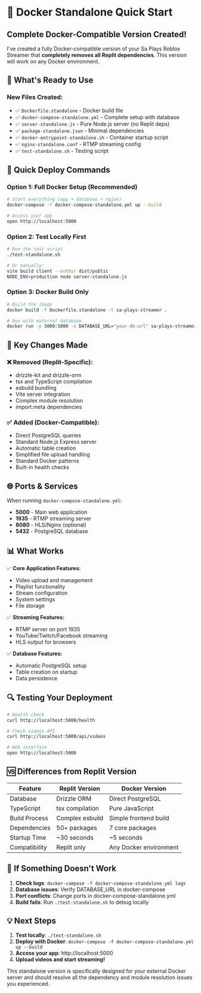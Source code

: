 # 🚀 Docker Standalone Quick Start

## Complete Docker-Compatible Version Created!

I've created a fully Docker-compatible version of your Sa Plays Roblox Streamer that **completely removes all Replit dependencies**. This version will work on any Docker environment.

## 🎯 What's Ready to Use

### New Files Created:
- ✅ `Dockerfile.standalone` - Docker build file
- ✅ `docker-compose-standalone.yml` - Complete setup with database
- ✅ `server-standalone.js` - Pure Node.js server (no Replit deps)
- ✅ `package-standalone.json` - Minimal dependencies
- ✅ `docker-entrypoint-standalone.sh` - Container startup script
- ✅ `nginx-standalone.conf` - RTMP streaming config
- ✅ `test-standalone.sh` - Testing script

## 🚀 Quick Deploy Commands

### Option 1: Full Docker Setup (Recommended)
```bash
# Start everything (app + database + nginx)
docker-compose -f docker-compose-standalone.yml up --build

# Access your app
open http://localhost:5000
```

### Option 2: Test Locally First
```bash
# Run the test script
./test-standalone.sh

# Or manually:
vite build client --outDir dist/public
NODE_ENV=production node server-standalone.js
```

### Option 3: Docker Build Only
```bash
# Build the image
docker build -f Dockerfile.standalone -t sa-plays-streamer .

# Run with external database
docker run -p 5000:5000 -e DATABASE_URL="your-db-url" sa-plays-streamer
```

## 🔧 Key Changes Made

### ❌ Removed (Replit-Specific):
- drizzle-kit and drizzle-orm
- tsx and TypeScript compilation
- esbuild bundling
- Vite server integration
- Complex module resolution
- import.meta dependencies

### ✅ Added (Docker-Compatible):
- Direct PostgreSQL queries
- Standard Node.js Express server
- Automatic table creation
- Simplified file upload handling
- Standard Docker patterns
- Built-in health checks

## 🌐 Ports & Services

When running `docker-compose-standalone.yml`:
- **5000** - Main web application
- **1935** - RTMP streaming server
- **8080** - HLS/Nginx (optional)
- **5432** - PostgreSQL database

## 📊 What Works

✅ **Core Application Features:**
- Video upload and management
- Playlist functionality
- Stream configuration
- System settings
- File storage

✅ **Streaming Features:**
- RTMP server on port 1935
- YouTube/Twitch/Facebook streaming
- HLS output for browsers

✅ **Database Features:**
- Automatic PostgreSQL setup
- Table creation on startup
- Data persistence

## 🔍 Testing Your Deployment

```bash
# Health check
curl http://localhost:5000/health

# Check videos API
curl http://localhost:5000/api/videos

# Web interface
open http://localhost:5000
```

## 🆚 Differences from Replit Version

| Feature | Replit Version | Docker Version |
|---------|---------------|----------------|
| Database | Drizzle ORM | Direct PostgreSQL |
| TypeScript | tsx compilation | Pure JavaScript |
| Build Process | Complex esbuild | Simple frontend build |
| Dependencies | 50+ packages | 7 core packages |
| Startup Time | ~30 seconds | ~5 seconds |
| Compatibility | Replit only | Any Docker environment |

## 🐛 If Something Doesn't Work

1. **Check logs**: `docker-compose -f docker-compose-standalone.yml logs`
2. **Database issues**: Verify DATABASE_URL in docker-compose
3. **Port conflicts**: Change ports in docker-compose-standalone.yml
4. **Build fails**: Run `./test-standalone.sh` to debug locally

## 💡 Next Steps

1. **Test locally**: `./test-standalone.sh`
2. **Deploy with Docker**: `docker-compose -f docker-compose-standalone.yml up --build`
3. **Access your app**: http://localhost:5000
4. **Upload videos and start streaming!**

This standalone version is specifically designed for your external Docker server and should resolve all the dependency and module resolution issues you experienced.
